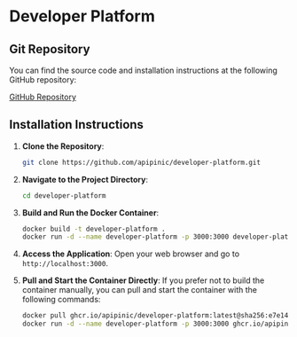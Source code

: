 
# Developer Platform

## Git Repository

You can find the source code and installation instructions at the following GitHub repository:

[GitHub Repository](https://github.com/apipinic/developer-platform)

## Installation Instructions

1. **Clone the Repository**:
   ```sh
   git clone https://github.com/apipinic/developer-platform.git
   ```

2. **Navigate to the Project Directory**:
   ```sh
   cd developer-platform
   ```

3. **Build and Run the Docker Container**:
   ```sh
   docker build -t developer-platform .
   docker run -d --name developer-platform -p 3000:3000 developer-platform
   ```

4. **Access the Application**:
   Open your web browser and go to `http://localhost:3000`.

5. **Pull and Start the Container Directly**:
   If you prefer not to build the container manually, you can pull and start the container with the following commands:
   ```sh
   docker pull ghcr.io/apipinic/developer-platform:latest@sha256:e7e14b57a0850e53c08d959c2eac01429bc1d8bbe8f642e1bf4553ed711ea147
   docker run -d --name developer-platform -p 3000:3000 ghcr.io/apipinic/developer-platform:latest@sha256:e7e14b57a0850e53c08d959c2eac01429bc1d8bbe8f642e1bf4553ed711ea147
   ```
